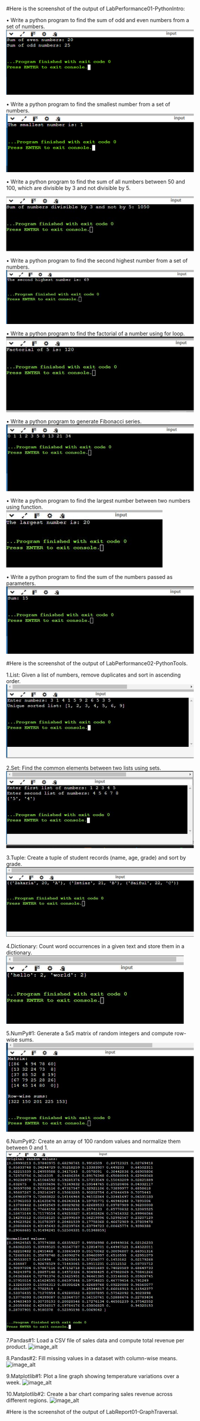#Here is the screenshot of the output of LabPerformance01-PythonIntro:

• Write a python program to find the sum of odd and even numbers from a set of numbers.
![image_alt](https://github.com/ZakariaHossainCSE/Artificial-Intelligence-Lab/blob/97602b1b02c5b2e61fd7558ec4acaec2b942ff6e/Even_Odd.png)

• Write a python program to find the smallest number from a set of numbers.
![image_alt](https://github.com/ZakariaHossainCSE/Artificial-Intelligence-Lab/blob/e8dde1fc5546037c81f47d7b9e6bfa0fc3271e48/Smallest_number.png)

• Write a python program to find the sum of all numbers between 50 and 100, which are divisible by 3 and
not divisible by 5.

![image_alt](https://github.com/ZakariaHossainCSE/Artificial-Intelligence-Lab/blob/b5f84d4105401a4bf16c9d1b631cde26d3789efc/sum_Between_50_to_100.JPG)

• Write a python program to find the second highest number from a set of numbers.
![image_alt](https://github.com/ZakariaHossainCSE/Artificial-Intelligence-Lab/blob/1f7b975d351c04e0d7fea5c16691bf4664dc88d1/second_highest_num.JPG)

• Write a python program to find the factorial of a number using for loop.
![image_alt](https://github.com/ZakariaHossainCSE/Artificial-Intelligence-Lab/blob/c589d9b2bf3e453609d9de9b7a6e00b13ec5ad5c/factorial_num.JPG)

• Write a python program to generate Fibonacci series.
![image_alt](https://github.com/ZakariaHossainCSE/Artificial-Intelligence-Lab/blob/cc8dd22cacd96338592d413695cc6dedf04d0012/fibonacci.JPG)


• Write a python program to find the largest number between two numbers using function.
![image_alt](https://github.com/ZakariaHossainCSE/Artificial-Intelligence-Lab/blob/03fdb5caccbc21c6d158f8a85098435dad0a7ae2/Largest_Number.JPG)

• Write a python program to find the sum of the numbers passed as parameters.
![image_alt](https://github.com/ZakariaHossainCSE/Artificial-Intelligence-Lab/blob/3abe57ba7143adfbff6a741513c2ff6c28e42828/Number_parameters.JPG)








#Here is the screenshot of the output of LabPerformance02-PythonTools.

1.List: Given a list of numbers, remove duplicates and sort in ascending order.
![image_alt](https://github.com/ZakariaHossainCSE/Artificial-Intelligence-Lab/blob/04a7feb1716b72d79df229a4619dcbe139cc098f/LabPerformance02-all-screenshot/List_remove-duplicate.JPG)


2.Set: Find the common elements between two lists using sets.
![image_alt](https://github.com/ZakariaHossainCSE/Artificial-Intelligence-Lab/blob/92d36482fe26798d682654144b00ec089ad47968/LabPerformance02-all-screenshot/Common_numbers.JPG)

3.Tuple: Create a tuple of student records (name, age, grade) and sort by grade.
![image_alt](https://github.com/ZakariaHossainCSE/Artificial-Intelligence-Lab/blob/37e72dc715713ba6e942178700f9d7cb97d6a99f/LabPerformance02-all-screenshot/Student_records.JPG)

4.Dictionary: Count word occurrences in a given text and store them in a dictionary.
![image_alt](https://github.com/ZakariaHossainCSE/Artificial-Intelligence-Lab/blob/9e974812b852a0c3669816ad469574769866a4f7/LabPerformance02-all-screenshot/Count_word.JPG)

5.NumPy#1: Generate a 5x5 matrix of random integers and compute row-wise sums.
![image_alt](https://github.com/ZakariaHossainCSE/Artificial-Intelligence-Lab/blob/9db3db23ea5ce111d9b12b0d4d4788b8c2bef127/LabPerformance02-all-screenshot/Matrix_random.JPG)

6.NumPy#2: Create an array of 100 random values and normalize them between 0 and 1.
![image_alt](https://github.com/ZakariaHossainCSE/Artificial-Intelligence-Lab/blob/f72e1ddb9f99966604eb28980580bedff9f1f85e/LabPerformance02-all-screenshot/100_random_values.JPG)

7.Pandas#1: Load a CSV file of sales data and compute total revenue per product.
![image_alt]()

8.Pandas#2: Fill missing values in a dataset with column-wise means.
![image_alt]()

9.Matplotlib#1: Plot a line graph showing temperature variations over a week.
![image_alt]()

10.Matplotlib#2: Create a bar chart comparing sales revenue across different regions.
![image_alt]()



#Here is the screenshot of the output of LabReport01-GraphTraversal.
